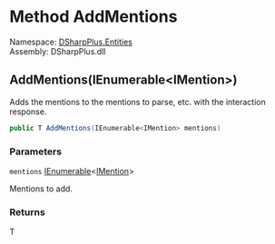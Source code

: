 # Method AddMentions

Namespace: [DSharpPlus.Entities](DSharpPlus.Entities.md)  
Assembly: DSharpPlus.dll

## <a id="DSharpPlus_Entities_BaseDiscordMessageBuilder_1_AddMentions_System_Collections_Generic_IEnumerable_DSharpPlus_Entities_IMention__"></a>AddMentions\(IEnumerable<IMention\>\)

Adds the mentions to the mentions to parse, etc. with the interaction response.

```csharp
public T AddMentions(IEnumerable<IMention> mentions)
```

### Parameters

`mentions` [IEnumerable](https://learn.microsoft.com/dotnet/api/system.collections.generic.ienumerable\-1)<[IMention](DSharpPlus.Entities.IMention.md)\>

Mentions to add.

### Returns

T

